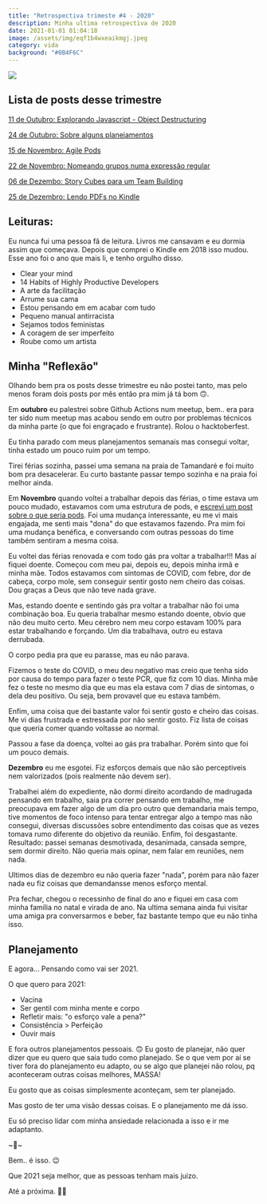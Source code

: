 ```yaml
---
title: "Retrospectiva trimeste #4 - 2020"
description: Minha ultima retrospectiva de 2020
date: 2021-01-01 01:04:18
image: /assets/img/eqf1b4wxeaikmgj.jpeg
category: vida
background: "#0B4F6C"
---
```

![](assets/img/eqf1b4wxeaikmgj.jpeg)

## Lista de posts desse trimestre

<a href="https://blog.talitaoliveira.com.br/explorando-javascript-object-destructuring/" target="_blank">11 de Outubro: Explorando Javascript - Object Destructuring</a>

<a href="https://blog.talitaoliveira.com.br/sobre-alguns-planejamentos/" target="_blank">24 de Outubro: Sobre alguns planejamentos</a>

<a href="https://blog.talitaoliveira.com.br/agile-pods/" target="_blank">15 de Novembro: Agile Pods</a>

<a href="https://blog.talitaoliveira.com.br/explorando-javascript-nomeando-grupos-numa-express%C3%A3o-regular/" target="_blank">22 de Novembro: Nomeando grupos numa expressão regular</a>

<a href="https://blog.talitaoliveira.com.br/story-cubes-para-um-team-building/" target="_blank">06 de Dezembo: Story Cubes para um Team Building</a>

<a href="https://blog.talitaoliveira.com.br/lendo-pdfs-no-kindle/" target="_blank">25 de Dezembro: Lendo PDFs no Kindle</a>

## Leituras:

Eu nunca fui uma pessoa fã de leitura. Livros me cansavam e eu dormia assim que começava. Depois que comprei o Kindle em 2018 isso mudou. Esse ano foi o ano que mais li, e tenho orgulho disso.

* Clear your mind
* 14 Habits of Highly Productive Developers
* A arte da facilitação
* Arrume sua cama
* Estou pensando em em acabar com tudo
* Pequeno manual antirracista
* Sejamos todos feministas
* A coragem de ser imperfeito
* Roube como um artista

## Minha "Reflexão"

Olhando bem pra os posts desse trimestre eu não postei tanto, mas pelo menos foram dois posts por mês então pra mim já tá bom 🙃.

Em **outubro** eu palestrei sobre Github Actions num meetup, bem.. era para ter sido num meetup mas acabou sendo em outro por problemas técnicos da minha parte (o que foi engraçado e frustrante). Rolou o hacktoberfest.

Eu tinha parado com meus planejamentos semanais mas consegui voltar, tinha estado um pouco ruim por um tempo.

Tirei férias sozinha, passei uma semana na praia de Tamandaré e foi muito bom pra desacelerar. Eu curto bastante passar tempo sozinha e na praia foi melhor ainda.

Em **Novembro** quando voltei a trabalhar depois das férias, o time estava um pouco mudado, estavamos com uma estrutura de pods, e <a href="https://blog.talitaoliveira.com.br/agile-pods/" target="_blank">escrevi um post sobre o que seria pods</a>. Foi uma mudança interessante, eu me vi mais engajada, me senti mais "dona" do que estavamos fazendo. Pra mim foi uma mudança benéfica, e conversando com outras pessoas do time também sentiram a mesma coisa.

Eu voltei das férias renovada e com todo gás pra voltar a trabalhar!!! Mas aí fiquei doente. Começou com meu pai, depois eu, depois minha irmã e minha mãe. Todos estavamos com sintomas de COVID, com febre, dor de cabeça, corpo mole, sem conseguir sentir gosto nem cheiro das coisas. Dou graças a Deus que não teve nada grave.

Mas, estando doente e sentindo gás pra voltar a trabalhar não foi uma combinação boa. Eu queria trabalhar mesmo estando doente, obvio que não deu muito certo. Meu cérebro nem meu corpo estavam 100% para estar trabalhando e forçando. Um dia trabalhava, outro eu estava derrubada.

O corpo pedia pra que eu parasse, mas eu não parava.

Fizemos o teste do COVID, o meu deu negativo mas creio que tenha sido por causa do tempo para fazer o teste PCR, que fiz com 10 dias. Minha mãe fez o teste no mesmo dia que eu mas ela estava com 7 dias de sintomas, o dela deu positivo. Ou seja, bem provavel que eu estava também.

Enfim, uma coisa que dei bastante valor foi sentir gosto e cheiro das coisas. Me vi dias frustrada e estressada por não sentir gosto. Fiz lista de coisas que queria comer quando voltasse ao normal.

Passou a fase da doença, voltei ao gás pra trabalhar. Porém sinto que foi um pouco demais.

**Dezembro** eu me esgotei. Fiz esforços demais que não são perceptiveis nem valorizados (pois realmente não devem ser).

Trabalhei além do expediente, não dormi direito acordando de madrugada pensando em trabalho, saia pra correr pensando em trabalho, me preocupava em fazer algo de um dia pro outro que demandaria mais tempo, tive momentos de foco intenso para tentar entregar algo a tempo mas não consegui, diversas discussões sobre entendimento das coisas que as vezes tomava rumo diferente do objetivo da reunião. Enfim, foi desgastante. Resultado: passei semanas desmotivada, desanimada, cansada sempre, sem dormir direito. Não queria mais opinar, nem falar em reuniões, nem nada.

Ultimos dias de dezembro eu não queria fazer "nada", porém para não fazer nada eu fiz coisas que demandansse menos esforço mental.

Pra fechar, chegou o recessinho de final do ano e fiquei em casa com minha família no natal e virada de ano. Na ultima semana ainda fui visitar uma amiga pra conversarmos e beber, faz bastante tempo que eu não tinha isso.

## Planejamento

E agora... Pensando como vai ser 2021.

O que quero para 2021:

* Vacina
* Ser gentil com minha mente e corpo
* Refletir mais: "o esforço vale a pena?"
* Consistência > Perfeição
* Ouvir mais

E fora outros planejamentos pessoais. 🙃 Eu gosto de planejar, não quer dizer que eu quero que saia tudo como planejado. Se o que vem por aí se tiver fora do planejamento eu adapto, ou se algo que planejei não rolou, pq aconteceram outras coisas melhores, MASSA!

Eu gosto que as coisas simplesmente aconteçam, sem ter planejado.

Mas gosto de ter uma visão dessas coisas. E o planejamento me dá isso.

Eu só preciso lidar com minha ansiedade relacionada a isso e ir me adaptanto.

\~🌟\~

Bem.. é isso. 😉

Que 2021 seja melhor, que as pessoas tenham mais juízo.

Até a próxima. 🤙🏽